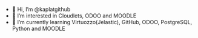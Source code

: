 - 👋 Hi, I’m @kaplatgithub
- 👀 I’m interested in Cloudlets, ODOO and MOODLE
- 🌱 I’m currently learning Virtuozzo(Jelastic), GitHub, ODOO, PostgreSQL, Python and MOODLE

<!---
kaplatgithub/kaplatgithub is a ✨ special ✨ repository because its `README.md` (this file) appears on your GitHub profile.
You can click the Preview link to take a look at your changes.
--->
